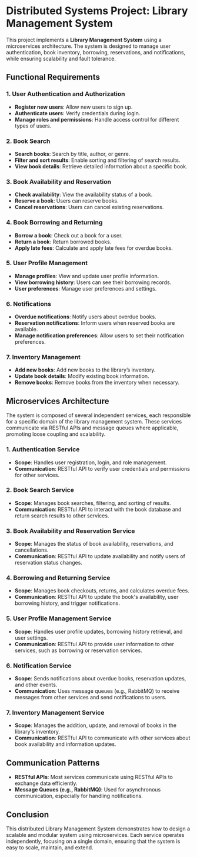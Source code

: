 # Distributed Systems Project: Library Management System

This project implements a **Library Management System** using a microservices architecture. The system is designed to manage user authentication, book inventory, borrowing, reservations, and notifications, while ensuring scalability and fault tolerance.

## Functional Requirements

### 1. User Authentication and Authorization
- **Register new users**: Allow new users to sign up.
- **Authenticate users**: Verify credentials during login.
- **Manage roles and permissions**: Handle access control for different types of users.

### 2. Book Search
- **Search books**: Search by title, author, or genre.
- **Filter and sort results**: Enable sorting and filtering of search results.
- **View book details**: Retrieve detailed information about a specific book.

### 3. Book Availability and Reservation
- **Check availability**: View the availability status of a book.
- **Reserve a book**: Users can reserve books.
- **Cancel reservations**: Users can cancel existing reservations.

### 4. Book Borrowing and Returning
- **Borrow a book**: Check out a book for a user.
- **Return a book**: Return borrowed books.
- **Apply late fees**: Calculate and apply late fees for overdue books.

### 5. User Profile Management
- **Manage profiles**: View and update user profile information.
- **View borrowing history**: Users can see their borrowing records.
- **User preferences**: Manage user preferences and settings.

### 6. Notifications
- **Overdue notifications**: Notify users about overdue books.
- **Reservation notifications**: Inform users when reserved books are available.
- **Manage notification preferences**: Allow users to set their notification preferences.

### 7. Inventory Management
- **Add new books**: Add new books to the library’s inventory.
- **Update book details**: Modify existing book information.
- **Remove books**: Remove books from the inventory when necessary.

## Microservices Architecture

The system is composed of several independent services, each responsible for a specific domain of the library management system. These services communicate via RESTful APIs and message queues where applicable, promoting loose coupling and scalability.

### 1. Authentication Service
- **Scope**: Handles user registration, login, and role management.
- **Communication**: RESTful API to verify user credentials and permissions for other services.

### 2. Book Search Service
- **Scope**: Manages book searches, filtering, and sorting of results.
- **Communication**: RESTful API to interact with the book database and return search results to other services.

### 3. Book Availability and Reservation Service
- **Scope**: Manages the status of book availability, reservations, and cancellations.
- **Communication**: RESTful API to update availability and notify users of reservation status changes.

### 4. Borrowing and Returning Service
- **Scope**: Manages book checkouts, returns, and calculates overdue fees.
- **Communication**: RESTful API to update the book's availability, user borrowing history, and trigger notifications.

### 5. User Profile Management Service
- **Scope**: Handles user profile updates, borrowing history retrieval, and user settings.
- **Communication**: RESTful API to provide user information to other services, such as borrowing or reservation services.

### 6. Notification Service
- **Scope**: Sends notifications about overdue books, reservation updates, and other events.
- **Communication**: Uses message queues (e.g., RabbitMQ) to receive messages from other services and send notifications to users.

### 7. Inventory Management Service
- **Scope**: Manages the addition, update, and removal of books in the library's inventory.
- **Communication**: RESTful API to communicate with other services about book availability and information updates.

## Communication Patterns
- **RESTful APIs**: Most services communicate using RESTful APIs to exchange data efficiently.
- **Message Queues (e.g., RabbitMQ)**: Used for asynchronous communication, especially for handling notifications.

## Conclusion

This distributed Library Management System demonstrates how to design a scalable and modular system using microservices. Each service operates independently, focusing on a single domain, ensuring that the system is easy to scale, maintain, and extend.
